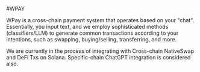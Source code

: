 #WPAY

WPay is a cross-chain payment system that operates based on your "chat". Essentially, you input text, and we employ sophisticated methods (classifiers/LLM) to generate common transactions according to your intentions, such as swapping, buying/selling, transferring, and more.

We are currently in the process of integrating with Cross-chain NativeSwap and DeFi Txs on Solana. Specific-chain ChatGPT integration is considered also.
